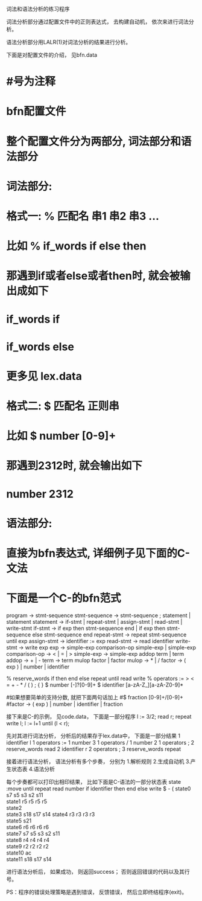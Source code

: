 词法和语法分析的练习程序

词法分析部分通过配置文件中的正则表达式， 去构建自动机， 依次来进行词法分析。

语法分析部分用LALR(1)对词法分析的结果进行分析。

下面是对配置文件的介绍， 见bfn.data
 # #号为注释
 # bfn配置文件
 # 整个配置文件分为两部分, 词法部分和语法部分
 #
 # 词法部分:
 #	格式一: % 匹配名 串1 串2 串3 ...
 #	比如 % if_words if else then
 #	那遇到if或者else或者then时, 就会被输出成如下
 #		if_words if
 #		if_words else
 #	更多见 lex.data
 #	
 #	格式二: $ 匹配名 正则串
 #	比如 $ number [0-9]+
 #	那遇到2312时, 就会输出如下
 #		number 2312
 #
 #
 # 语法部分:
 #	直接为bfn表达式, 详细例子见下面的C-文法
 #
 #
 #
 # 下面是一个C-的bfn范式 


 program -> stmt-sequence
 stmt-sequence -> stmt-sequence ; statement | statement
 statement -> if-stmt | repeat-stmt | assign-stmt | read-stmt | write-stmt
 if-stmt -> if exp then stmt-sequence end | if exp then stmt-sequence else stmt-sequence end
 repeat-stmt -> repeat stmt-sequence until exp
 assign-stmt -> identifier := exp
 read-stmt -> read identifier
 write-stmt -> write exp
 exp -> simple-exp comparison-op simple-exp | simple-exp
 comparison-op -> < | = | >
 simple-exp -> simple-exp addop term | term
 addop -> + | -
 term -> term mulop factor | factor
 mulop -> * | /
 factor -> ( exp ) | number | identifier 

 % reserve_words if then end else repeat until read write
 % operators := > < = + - * / ( ) ; { }
 $ number [-]?[0-9]+
 $ identifier [a-zA-Z_][a-zA-Z0-9]*


 #如果想要简单的支持分数, 就把下面两句话加上
 #$ fraction [0-9]+/[0-9]+
 #factor -> ( exp ) | number | identifier | fraction


接下来是C-的示例， 见code.data， 下面是一部分程序
l := 3/2;
read r;
repeat
	write l;
	l := l+1
until (l < r);


先对其进行词法分析， 分析后的结果存于lex.data中， 下面是一部分结果
1 identifier l
1 operators :=
1 number 3
1 operators /
1 number 2
1 operators ;
2 reserve_words read
2 identifier r
2 operators ;
3 reserve_words repeat


接着进行语法分析， 语法分析有多个步奏， 分别为
1.解析规则
2.生成自动机
3.产生状态表
4.语法分析


每个步奏都可以打印出相印结果， 比如下面是C-语法的一部分状态表
state :move	  until	 repeat	   read	 number	     if	identifier	   then	    end	   else	  write	      $	      -	      (
state0      	       	     s7	     s5	       	     s3	     s2	       	       	       	    s11	       	       	       
state1      	     r5	       	       	       	       	       	       	     r5	     r5	       	     r5	       	       
state2      	       	       	       	       	       	       	       	       	       	       	       	       	       
state3      	       	       	       	    s18	       	    s17	       	       	       	       	       	       	    s14
state4      	     r3	       	       	       	       	       	       	     r3	     r3	       	     r3	       	       
state5      	       	       	       	       	       	    s21	       	       	       	       	       	       	       
state6      	     r6	       	       	       	       	       	       	     r6	     r6	       	     r6	       	       
state7      	       	     s7	     s5	       	     s3	     s2	       	       	       	    s11	       	       	       
state8      	     r4	       	       	       	       	       	       	     r4	     r4	       	     r4	       	       
state9      	     r2	       	       	       	       	       	       	     r2	     r2	       	     r2	       	       
state10     	       	       	       	       	       	       	       	       	       	       	     ac	       	       
state11     	       	       	       	    s18	       	    s17	       	       	       	       	       	       	    s14



进行语法分析后， 如果成功， 则返回success；
否则返回错误的代码以及其行号。

PS：程序的错误处理策略是遇到错误， 反馈错误， 然后立即终结程序(exit)。
